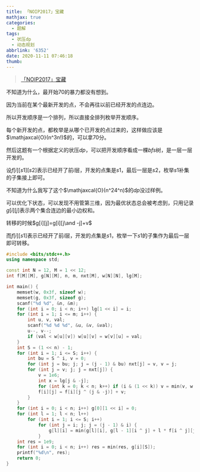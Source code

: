 ```yaml
---
title: 「NOIP2017」宝藏
mathjax: true
categories:
  - 题解
tags:
  - 状压dp
  - 动态规划
abbrlink: '6352'
date: 2020-11-11 07:46:18
thumb:
---
```



> [「NOIP2017」宝藏](https://loj.ac/problem/2318)

不知道为什么，最开始$70$的暴力都没有想到。

因为当前在某个最新开发的点，不会再往以前已经开发的点连边。

所以开发顺序是一个排列，所以直接全排列枚举开发顺序。

每个新开发的点，都枚举是从哪个已开发的点过来的，这样做应该是$\mathjaxcal{O}(n^3n!)$的，可以拿$70$分。



然后这题有一个根据定义的状压$dp$，可以把开发顺序看成一棵$bfs$树，是一层一层开发的。

设$f[i][s1][s2]$表示已经开了前$i$层，开发的点集是$s1$，最后一层是$s2$，枚举$s1$补集的子集接上即可。

不知道为什么我写了这个$\mathjaxcal{O}(n^24^n)$的$dp$没过样例。



可以优化下状态，可以发现不用管第三维，因为最优状态总会被考虑到，只用记录$g[i][j]$表示两个集合连边的最小边权和。

转移的时候$g[i][j]=g[i][j\and -j]+v$

而$f[i][s1]$表示已经开了前$i$层，开发的点集是$s1$，枚举一下$s1$的子集作为最后一层即可转移。



```cpp
#include <bits/stdc++.h>
using namespace std;

const int N = 12, M = 1 << 12;
int f[M][M], g[N][M], n, m, nxt[M], w[N][N], lg[M];

int main() {
    memset(w, 0x3f, sizeof w);
    memset(g, 0x3f, sizeof g);
    scanf("%d %d", &n, &m);
    for (int i = 0; i < n; i++) lg[1 << i] = i;
    for (int i = 1; i <= m; i++) {
    	int u, v, val;
    	scanf("%d %d %d", &u, &v, &val);
    	u--, v--;
    	if (val < w[u][v]) w[u][v] = w[v][u] = val;
    }
    int S = (1 << n) - 1;
    for (int i = 1; i <= S; i++) {
    	int bu = S ^ i, v = 0;
    	for (int j = bu; j; j = (j - 1) & bu) nxt[j] = v, v = j;
    	for (int j = v; j; j = nxt[j]) {
    		v = 1e6;
            int x = lg[j & -j];
            for (int k = 0; k < n; k++) if (i & (1 << k)) v = min(v, w[k][x]);
            f[i][j] = f[i][j ^ (j & -j)] + v;
    	}
    }
    for (int i = 0; i < n; i++) g[0][1 << i] = 0;
    for (int l = 1; l < n; l++)
    	for (int i = 1; i <= S; i++)
    		for (int j = i; j; j = (j - 1) & i) {
    			g[l][i] = min(g[l][i], g[l - 1][i ^ j] + l * f[i ^ j][j]);
    		}
    int res = 1e9;
    for (int i = 0; i < n; i++) res = min(res, g[i][S]);
    printf("%d\n", res);
    return 0;
}
```

